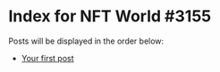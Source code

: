 # Index for NFT World #3155
Posts will be displayed in the order below:

- [Your first post](./001-first.md)

